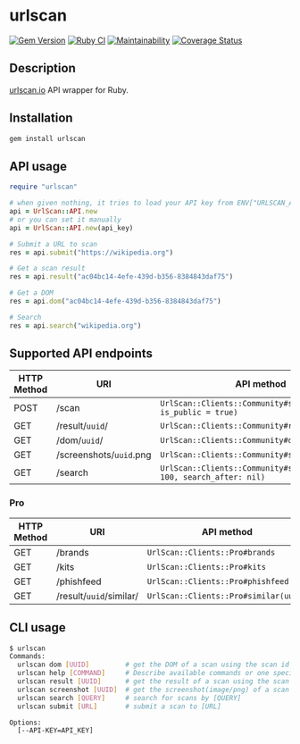 # urlscan

[![Gem Version](https://badge.fury.io/rb/urlscan.svg)](https://badge.fury.io/rb/urlscan)
[![Ruby CI](https://github.com/ninoseki/urlscan/actions/workflows/test.yml/badge.svg)](https://github.com/ninoseki/urlscan/actions/workflows/test.yml)
[![Maintainability](https://api.codeclimate.com/v1/badges/c6625486f2d57039adef/maintainability)](https://codeclimate.com/github/ninoseki/urlscan/maintainability)
[![Coverage Status](https://coveralls.io/repos/github/ninoseki/urlscan/badge.svg?branch=master)](https://coveralls.io/github/ninoseki/urlscan?branch=master)

## Description

[urlscan.io](https://urlscan.io/) API wrapper for Ruby.

## Installation

```bash
gem install urlscan
```

## API usage

```ruby
require "urlscan"

# when given nothing, it tries to load your API key from ENV["URLSCAN_API_KEY"]
api = UrlScan::API.new
# or you can set it manually
api = UrlScan::API.new(api_key)

# Submit a URL to scan
res = api.submit("https://wikipedia.org")

# Get a scan result
res = api.result("ac04bc14-4efe-439d-b356-8384843daf75")

# Get a DOM
res = api.dom("ac04bc14-4efe-439d-b356-8384843daf75")

# Search
res = api.search("wikipedia.org")
```

## Supported API endpoints

| HTTP Method | URI                     | API method                                                            |
|-------------|-------------------------|-----------------------------------------------------------------------|
| POST        | /scan                   | `UrlScan::Clients::Community#submit(url, is_public = true)`           |
| GET         | /result/`uuid`/         | `UrlScan::Clients::Community#result(uuid)`                            |
| GET         | /dom/`uuid`/            | `UrlScan::Clients::Community#dom(uuid)`                               |
| GET         | /screenshots/`uuid`.png | `UrlScan::Clients::Community#screenshot(uuid)`                        |
| GET         | /search                 | `UrlScan::Clients::Community#search(q, size: 100, search_after: nil)` |

### Pro

| HTTP Method | URI                     | API method                            |
|-------------|-------------------------|---------------------------------------|
| GET         | /brands                 | `UrlScan::Clients::Pro#brands`        |
| GET         | /kits                   | `UrlScan::Clients::Pro#kits`          |
| GET         | /phishfeed              | `UrlScan::Clients::Pro#phishfeed`     |
| GET         | /result/`uuid`/similar/ | `UrlScan::Clients::Pro#similar(uuid)` |

## CLI usage

```bash
$ urlscan
Commands:
  urlscan dom [UUID]         # get the DOM of a scan using the scan id [UUID]
  urlscan help [COMMAND]     # Describe available commands or one specific command
  urlscan result [UUID]      # get the result of a scan using the scan id [UUID]
  urlscan screenshot [UUID]  # get the screenshot(image/png) of a scan using the scan id [UUID]
  urlscan search [QUERY]     # search for scans by [QUERY]
  urlscan submit [URL]       # submit a scan to [URL]

Options:
  [--API-KEY=API_KEY]

```
